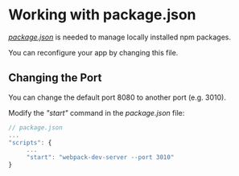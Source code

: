 # Working with package.json

[_package.json_](https://docs.npmjs.com/getting-started/using-a-package.json) is needed to manage locally installed npm packages.

You can reconfigure your app by changing this file.

## Changing the Port

You can change the default port 8080 to another port \(e.g. 3010\).

Modify the _"start"_ command in the _package.json_ file:

```javascript
// package.json
...
"scripts": { 
     ... 
     "start": "webpack-dev-server --port 3010"
}
```

